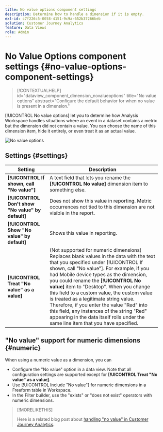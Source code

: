 ```yaml
---
title: No value options component settings
description: Determine how to handle a dimension if it is empty.
exl-id: c7f226c5-0058-4151-9c9a-652b37266beb
solution: Customer Journey Analytics
feature: Data Views
role: Admin
---
```

# No Value Options component settings {#no-value-options-component-settings}

<!-- markdownlint-disable MD034 -->

>[!CONTEXTUALHELP]
>id="dataview_component_dimension_novalueoptions"
>title="No value options"
>abstract="Configure the default behavior for when no value is present in a dimension."

<!-- markdownlint-enable MD034 -->


[!UICONTROL No value options] let you to determine how Analysis Workspace handles situations where an event in a dataset contains a metric but the dimension did not contain a value. You can choose the name of this dimension item, hide it entirely, or even treat it as an actual value. 

![No value options](../assets/no-value-options.png)

## Settings {#settings}

| Setting | Description |
| --- | --- |
| **[!UICONTROL If shown, call "No value"]** | A text field that lets you rename the **[!UICONTROL No value]** dimension item to something else. |
| **[!UICONTROL Don't show "No value" by default]** | Does not show this value in reporting. Metric occurrences not tied to this dimension are not visible in the report. |
| **[!UICONTROL Show "No value" by default]** | Shows this value in reporting. |
| **[!UICONTROL Treat "No value" as a value]** | (Not supported for numeric dimensions) Replaces blank values in the data with the text that you specified under [!UICONTROL If shown, call "No value"]. For example, if you had Mobile device types as the dimension, you could rename the **[!UICONTROL No value]** item to "Desktop". When you change this field to a custom value, the custom value is treated as a legitimate string value. Therefore, if you enter the value "Red" into this field, any instances of the string "Red" appearing in the data itself rolls under the same line item that you have specified. |

## "No value" support for numeric dimensions {#numeric}

When using a numeric value as a dimension, you can 

* Configure the "No value" option in a data view. Note that all configuration settings are supported except for **[!UICONTROL Treat "No value" as a value]**. 
* Use [!UICONTROL Include "No value"] for numeric dimensions in a Freeform table in Workspace.
* In the Filter builder, use the "exists" or "does not exist" operators with numeric dimensions.

>[!MORELIKETHIS]
>
>Here is a related blog post about [handling "no value" in Customer Journey Analytics](https://experienceleaguecommunities.adobe.com/t5/adobe-analytics-blogs/handling-quot-no-value-quot-in-customer-journey-analytics/ba-p/597339).

